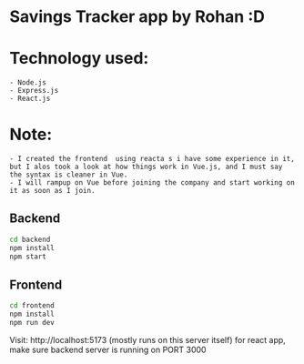# Savings Tracker app by Rohan :D

# Technology used:
    - Node.js
    - Express.js
    - React.js

# Note:
    - I created the frontend  using reacta s i have some experience in it, but I alos took a look at how things work in Vue.js, and I must say the syntax is cleaner in Vue.
    - I will rampup on Vue before joining the company and start working on it as soon as I join.

## Backend
```bash
cd backend
npm install
npm start
```

## Frontend
```bash
cd frontend
npm install
npm run dev
```

Visit: http://localhost:5173 (mostly runs on this server itself) for react app, make sure backend server is running on PORT 3000